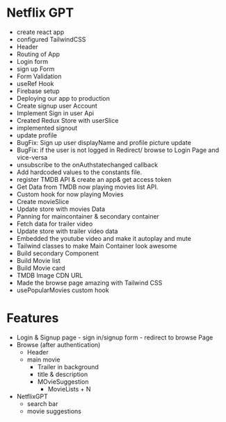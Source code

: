 # Netflix GPT

- create react app
- configured TailwindCSS
- Header
- Routing of App
- Login form
- sign up Form
- Form Validation
- useRef Hook
- Firebase setup
- Deploying our app to production
- Create signup user Account
- Implement Sign in user Api
- Created Redux Store with userSlice
- implemented signout
- update profile
- BugFix: Sign up user displayName and profile picture update
- BugFix: if the user is not logged in Redirect/ browse to Login Page and vice-versa
- unsubscribe to the onAuthstatechanged callback
- Add hardcoded values to the constants file.
- register TMDB API & create an app& get access token
- Get Data from TMDB now playing movies list API.
- Custom hook for now playing Movies
- Create movieSlice
- Update store with movies Data
- Panning for maincontainer & secondary container
- Fetch data for trailer video
- Update store with trailer video data
- Embedded the youtube video and make it autoplay and mute
- Tailwind classes to make Main Container look awesome
- Build secondary Component
- Build Movie list
- Build Movie card
- TMDB Image CDN URL
- Made the browse page amazing with Tailwind CSS
- usePopularMovies custom hook


# Features
- Login & Signup page
      - sign in/signup form
      - redirect to browse Page
- Browse (after authentication)
    - Header
    - main movie
         - Trailer in background
         - title & description
         - MOvieSuggestion
             - MovieLists + N
- NetflixGPT
    - search bar
    - movie suggestions